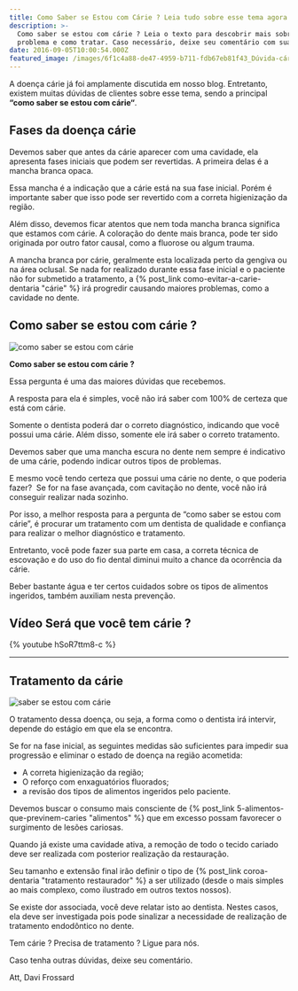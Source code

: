 ```yaml
---
title: Como Saber se Estou com Cárie ? Leia tudo sobre esse tema agora.
description: >-
  Como saber se estou com cárie ? Leia o texto para descobrir mais sobre esse
  problema e como tratar. Caso necessário, deixe seu comentário com sua dúvida.
date: 2016-09-05T10:00:54.000Z
featured_image: /images/6f1c4a88-de47-4959-b711-fdb67eb81f43_Dúvida-cárie.jpg
---
```


A doença cárie já foi amplamente discutida em nosso blog. Entretanto, existem muitas dúvidas de clientes sobre esse tema, sendo a principal **“como saber se estou com cárie“**.

**Fases da doença cárie**
-------------------------

Devemos saber que antes da cárie aparecer com uma cavidade, ela apresenta fases iniciais que podem ser revertidas. A primeira delas é a mancha branca opaca. 

Essa mancha é a indicação que a cárie está na sua fase inicial. Porém é importante saber que isso pode ser revertido com a correta higienização da região. 

Além disso, devemos ficar atentos que nem toda mancha branca significa que estamos com cárie. A coloração do dente mais branca, pode ter sido originada por outro fator causal, como a fluorose ou algum trauma. 

A mancha branca por cárie, geralmente esta localizada perto da gengiva ou na área oclusal. Se nada for realizado durante essa fase inicial e o paciente não for submetido a tratamento, a {% post_link como-evitar-a-carie-dentaria "cárie" %} irá progredir causando maiores problemas, como a cavidade no dente.

**Como saber se estou com cárie ?**
-----------------------------------

![como saber se estou com cárie](/images/ea56bf19-1116-43da-bc86-5d85bc5d2d40_como-saber-se-estou-com-cárie.jpg) 

**Como saber se estou com cárie ?** 

Essa pergunta é uma das maiores dúvidas que recebemos. 

A resposta para ela é simples, você não irá saber com 100% de certeza que está com cárie. 

Somente o dentista poderá dar o correto diagnóstico, indicando que você possui uma cárie. Além disso, somente ele irá saber o correto tratamento. 

Devemos saber que uma mancha escura no dente nem sempre é indicativo de uma cárie, podendo indicar outros tipos de problemas. 

E mesmo você tendo certeza que possui uma cárie no dente, o que poderia fazer?  Se for na fase avançada, com cavitação no dente, você não irá conseguir realizar nada sozinho. 

Por isso, a melhor resposta para a pergunta de “como saber se estou com cárie”, é procurar um tratamento com um dentista de qualidade e confiança para realizar o melhor diagnóstico e tratamento. 

Entretanto, você pode fazer sua parte em casa, a correta técnica de escovação e do uso do fio dental diminui muito a chance da ocorrência da cárie. 

Beber bastante água e ter certos cuidados sobre os tipos de alimentos ingeridos, também auxiliam nesta prevenção. 

**Vídeo Será que você tem cárie ?**
---
{% youtube hSoR7ttm8-c %}

---
**Tratamento da cárie**
------------------------

![saber se estou com cárie](/images/30b86ced-1416-4108-9b6f-bfd5ee043abd_saber-se-estou-com-cárie.jpg) 

O tratamento dessa doença, ou seja, a forma como o dentista irá intervir, depende do estágio em que ela se encontra. 

Se for na fase inicial, as seguintes medidas são suficientes para impedir sua progressão e eliminar o estado de doença na região acometida: 
* A correta higienização da região; 
* O reforço com enxaguatórios fluorados; 
* a revisão dos tipos de alimentos ingeridos pelo paciente. 

Devemos buscar o consumo mais consciente de {% post_link 5-alimentos-que-previnem-caries "alimentos" %} que em excesso possam favorecer o surgimento de lesões cariosas. 

Quando já existe uma cavidade ativa, a remoção de todo o tecido cariado deve ser realizada com posterior realização da restauração. 

Seu tamanho e extensão final irão definir o tipo de {% post_link coroa-dentaria "tratamento restaurador" %} a ser utilizado (desde o mais simples ao mais complexo, como ilustrado em outros textos nossos). 

Se existe dor associada, você deve relatar isto ao dentista. Nestes casos, ela deve ser investigada pois pode sinalizar a necessidade de realização de tratamento endodôntico no dente.

Tem cárie ? Precisa de tratamento ? Ligue para nós. 

Caso tenha outras dúvidas, deixe seu comentário. 

Att,
Davi Frossard
